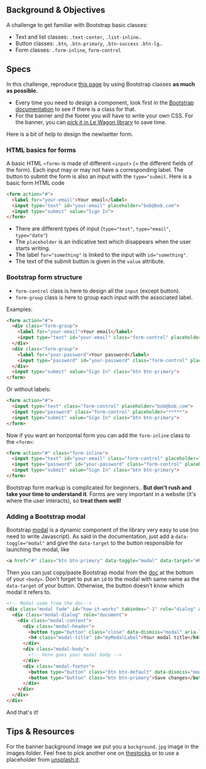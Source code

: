 ## Background & Objectives

A challenge to get familiar with Bootstrap basic classes:

- Text and list classes: `.text-center`, `.list-inline`..
- Button classes: `.btn`, `.btn-primary`, `.btn-success` `.btn-lg`..
- Form classes: `.form-inline`, `form-control`

## Specs

In this challenge, reproduce [this page](http://lewagon.github.io/bootstrap-challenges/08-Final-airbnb-home-without-grid/) by using Bootstrap classes **as much as possible.**

- Every time you need to design a component, look first in the [Bootstrap documentation](http://getbootstrap.com/) to see if there is a class for that.
- For the banner and the footer you will have to write your own CSS. For the banner, you can [pick it in Le Wagon library](http://lewagon.github.io/ui-components/#banner) to save time.


Here is a bit of help to design the newlsetter form.


### HTML basics for forms

A basic HTML `<form>` is made of different `<input>` (= the different fields of the form). Each input may or may not have a corresponding label. The button to submit the form is also an input with the `type="submit`. Here is a basic form HTML code


```html
<form action="#">
  <label for="your-email">Your email</label>
  <input type="text" id="your-email" placeholder="bob@bob.com">
  <input type="submit" value="Sign In">
</form>
```


- There are different types of input (`type="text"`, `type="email"`, `type="date"`)
- The `placeholder` is an indicative text which disappears when the user starts writing.
- The label `for="something"` is linked to the input with `id="something"`.
- The text of the submit button is given in the `value` attribute.


### Bootstrap form structure

- `form-control` class is here to design all the `input` (except button).
- `form-group` class is here to group each input with the associated label.

Examples:

```html
<form action="#">
  <div class="form-group">
    <label for="your-email">Your email</label>
    <input type="text" id="your-email" class="form-control" placeholder="bob@bob.com">
  </div>
  <div class="form-group">
    <label for="your-password">Your password</label>
    <input type="password" id="your-password" class="form-control" placeholder="*****">
  </div>
  <input type="submit" value="Sign In" class="btn btn-primary">
</form>
```

Or without labels:

```html
<form action="#">
  <input type="text" class="form-control" placeholder="bob@bob.com">
  <input type="password" class="form-control" placeholder="*****">
  <input type="submit" value="Sign In" class="btn btn-primary">
</form>
```

Now if you want an horizontal form you can add the `form-inline` class to the `<form>`:

```html
<form action="#" class="form-inline">
  <input type="text" id="your-email" class="form-control" placeholder="bob@bob.com">
  <input type="password" id="your-password" class="form-control" placeholder="*****">
  <input type="submit" value="Sign In" class="btn btn-primary">
</form>
```

Bootstrap form markup is complicated for beginners.. **But don't rush and take your time to understand it**. Forms are very important in a website (it's where the user interacts), so **treat them well!**

### Adding a Bootstrap modal

Bootstrap [modal](http://getbootstrap.com/javascript/#modals) is a dynamic component of the library very easy to use (no need to write Javascript). As said in the documentation, just add a `data-toggle="modal"` and give the `data-target` to the button responsible for launching the modal, like

```html
<a href="#" class="btn btn-primary" data-toggle="modal" data-target="#how-it-works"></a>
```

Then you can just copy/paste Bootstrap modal from the [doc](http://getbootstrap.com/javascript/#modals) at the bottom of your `<body>`. Don't forget to put an `id` to the modal with same name as the `data-target` of your button. Otherwise, the button doesn't know which modal it refers to.


```html
<!-- Modal code from the doc-->
<div class="modal fade" id="how-it-works" tabindex="-1" role="dialog" aria-labelledby="myModalLabel">
  <div class="modal-dialog" role="document">
    <div class="modal-content">
      <div class="modal-header">
        <button type="button" class="close" data-dismiss="modal" aria-label="Close"><span aria-hidden="true">&times;</span></button>
        <h4 class="modal-title" id="myModalLabel">Your modal title</h4>
      </div>
      <div class="modal-body">
        <!-- here goes your modal body -->
      </div>
      <div class="modal-footer">
        <button type="button" class="btn btn-default" data-dismiss="modal">Close</button>
        <button type="button" class="btn btn-primary">Save changes</button>
      </div>
    </div>
  </div>
</div>
```

And that's it!


## Tips & Resources

For the banner background image we put you a `background.jpg` image in the images folder. Feel free to pick another one on [thestocks](http://thestocks.im/) or to use a placeholder from [unsplash.it](http://unsplash.it).
